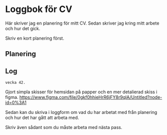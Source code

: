 # Loggbok för CV

Här skriver jag en planering för mitt CV.
Sedan skriver jag kring mitt arbete och hur det gick.

Skriv en kort planering först.

## Planering

## Log

    vecka 42.

Gjort simpla skisser för hemsidan på papper och en mer detalierad skiss i figma.
https://www.figma.com/file/0gkf0hhieHrR6jFY8r9qlA/Untitled?node-id=0%3A1  

Sedan kan du skriva i loggform om vad du har arbetat med från planering och hur det har gått att arbeta med.

Skriv även sådant som du måste arbeta med nästa pass.